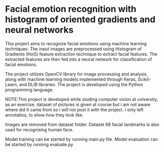 # Facial emotion recognition with histogram of oriented gradients and neural networks
This project aims to recognize facial emotions using machine learning techniques. The input images are preprocessed using Histogram of Gradients (HoG) feature extraction technique to extract facial features. The extracted features are then fed into a neural network for classification of facial emotions.


The project utilizes OpenCV library for image processing and analysis, along with machine learning models implemented through Keras, Scikit-Learn, and DLIB libraries. The project is developed using the Python programming language.


NOTE:This project is developed while studing computer vision at university, as an exercise, dataset of pictures is given at course but
i am not aware where did it came from so i will not post it with the project. I only left annotatios, to show how they look like.

Images are removed from dataset folder.
Dataset 68 facial landmarks is also used for recognising human face.

Model training can be started by running main.py file. Model evaluation can be started by running evaluate.py
